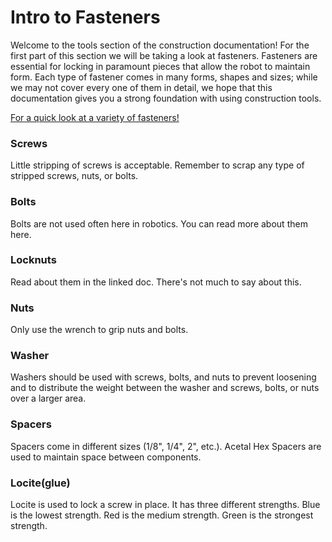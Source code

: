 # Intro to Fasteners

Welcome to the tools section of the construction documentation! For the first part of this section we will be taking a look at fasteners. Fasteners are essential for locking in paramount pieces that allow the robot to maintain form. Each type of fastener comes in many forms, shapes and sizes; while we may not cover every one of them in detail, we hope that this documentation gives you a strong foundation with using construction tools. 

[For a quick look at a variety of fasteners!](https://www.boltdepot.com/fastener-information/Printable-Tools/Type-Chart.pdf)

### Screws
Little stripping of screws is acceptable. Remember to scrap any type of stripped screws, nuts, or bolts.

### Bolts
Bolts are not used often here in robotics. You can read more about them here.

### Locknuts
Read about them in the linked doc. There's not much to say about this.

### Nuts
Only use the wrench to grip nuts and bolts.

### Washer
Washers should be used with screws, bolts, and nuts to prevent loosening and to distribute the weight between the washer and screws, bolts, or nuts over a larger area.

### Spacers
Spacers come in different sizes (1/8", 1/4", 2", etc.). Acetal Hex Spacers are used to maintain space between components.

### Locite(glue)
Locite is used to lock a screw in place. It has three different strengths. Blue is the lowest strength. Red is the medium strength. Green is the strongest strength.

